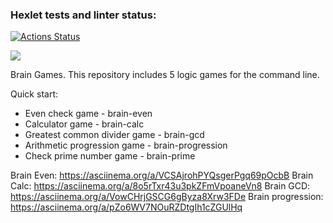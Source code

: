 ### Hexlet tests and linter status:
[![Actions Status](https://github.com/RonnZhuk/python-project-49/workflows/hexlet-check/badge.svg)](https://github.com/RonnZhuk/python-project-49/actions)

<a href="https://codeclimate.com/github/RonnZhuk/python-project-49/test_coverage"><img src="https://api.codeclimate.com/v1/badges/952e3de76b2a6ea1b063/test_coverage" /></a>

Brain Games.
This repository includes 5 logic games for the command line.

Quick start:
- Even check game - brain-even
- Calculator game - brain-calc
- Greatest common divider game - brain-gcd
- Arithmetic progression game - brain-progression
- Check prime number game - brain-prime


Brain Even:
https://asciinema.org/a/VCSAjrohPYQsgerPgq69pOcbB
Brain Calc:
https://asciinema.org/a/8o5rTxr43u3pkZFmVpoaneVn8
Brain GCD:
https://asciinema.org/a/VowCHrjGSCG6gByza8Xrw3FDe
Brain progression:
https://asciinema.org/a/pZo6WV7NOuRZDtgIh1cZGUlHq
